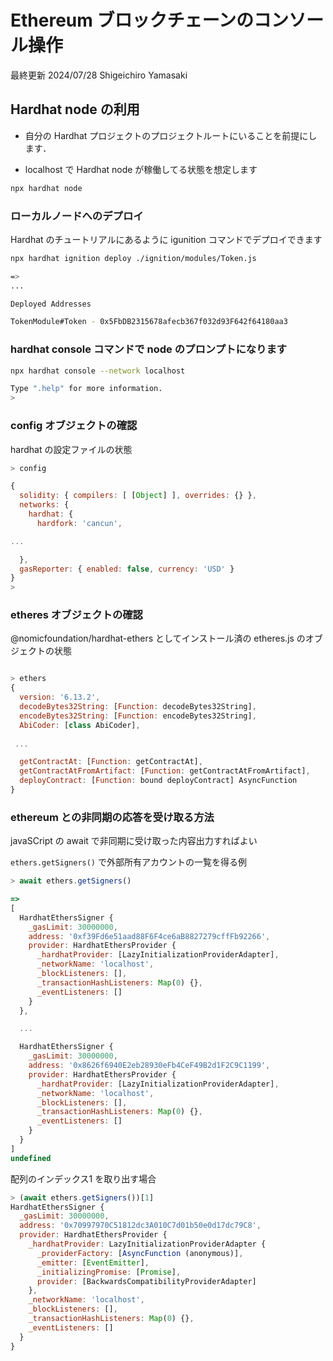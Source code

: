 # Ethereum ブロックチェーンのコンソール操作

最終更新 2024/07/28 Shigeichiro Yamasaki

## Hardhat node の利用

* 自分の Hardhat プロジェクトのプロジェクトルートにいることを前提にします．

* localhost で Hardhat node が稼働してる状態を想定します

```bash
npx hardhat node
```

### ローカルノードへのデプロイ

Hardhat のチュートリアルにあるように igunition コマンドでデプロイできます

```bash
npx hardhat ignition deploy ./ignition/modules/Token.js

=>
...

Deployed Addresses

TokenModule#Token - 0x5FbDB2315678afecb367f032d93F642f64180aa3
```

### hardhat console コマンドで node のプロンプトになります

```bash
npx hardhat console --network localhost 

Type ".help" for more information.
>

```

### config オブジェクトの確認

hardhat の設定ファイルの状態

```js
> config

{
  solidity: { compilers: [ [Object] ], overrides: {} },
  networks: {
    hardhat: {
      hardfork: 'cancun',

...

  },
  gasReporter: { enabled: false, currency: 'USD' }
}
> 
```

### etheres オブジェクトの確認

@nomicfoundation/hardhat-ethers としてインストール済の etheres.js のオブジェクトの状態

```js

> ethers
{
  version: '6.13.2',
  decodeBytes32String: [Function: decodeBytes32String],
  encodeBytes32String: [Function: encodeBytes32String],
  AbiCoder: [class AbiCoder],
 
 ...

  getContractAt: [Function: getContractAt],
  getContractAtFromArtifact: [Function: getContractAtFromArtifact],
  deployContract: [Function: bound deployContract] AsyncFunction
}

```

### ethereum との非同期の応答を受け取る方法

javaSCript の await で非同期に受け取った内容出力すればよい

`ethers.getSigners()` で外部所有アカウントの一覧を得る例

```js
> await ethers.getSigners()

=>
[
  HardhatEthersSigner {
    _gasLimit: 30000000,
    address: '0xf39Fd6e51aad88F6F4ce6aB8827279cffFb92266',
    provider: HardhatEthersProvider {
      _hardhatProvider: [LazyInitializationProviderAdapter],
      _networkName: 'localhost',
      _blockListeners: [],
      _transactionHashListeners: Map(0) {},
      _eventListeners: []
    }
  },

  ...

  HardhatEthersSigner {
    _gasLimit: 30000000,
    address: '0x8626f6940E2eb28930eFb4CeF49B2d1F2C9C1199',
    provider: HardhatEthersProvider {
      _hardhatProvider: [LazyInitializationProviderAdapter],
      _networkName: 'localhost',
      _blockListeners: [],
      _transactionHashListeners: Map(0) {},
      _eventListeners: []
    }
  }
]
undefined
```

配列のインデックス1 を取り出す場合

```js
> (await ethers.getSigners())[1]
HardhatEthersSigner {
  _gasLimit: 30000000,
  address: '0x70997970C51812dc3A010C7d01b50e0d17dc79C8',
  provider: HardhatEthersProvider {
    _hardhatProvider: LazyInitializationProviderAdapter {
      _providerFactory: [AsyncFunction (anonymous)],
      _emitter: [EventEmitter],
      _initializingPromise: [Promise],
      provider: [BackwardsCompatibilityProviderAdapter]
    },
    _networkName: 'localhost',
    _blockListeners: [],
    _transactionHashListeners: Map(0) {},
    _eventListeners: []
  }
}
```
